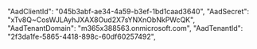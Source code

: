 ﻿"AadClientId": "045b3abf-ae34-4a59-b3ef-1bd1caad3640", "AadSecret": "xTv8Q~CosWJLAyhJXAX8Oud2X7sYNXnObNkPWcQK", "AadTenantDomain": "m365x388563.onmicrosoft.com", "AadTenantId": "2f3da1fe-5865-4418-898c-60df60257492",
